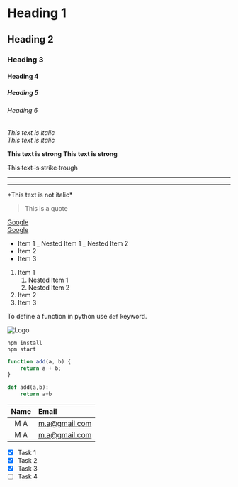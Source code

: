 <!-- Heading -->

# Heading 1

## Heading 2

### Heading 3

#### Heading 4

##### Heading 5

###### Heading 6

<!-- Italics -->

_This text is italic_  
_This text is italic_

<!-- Strong -->

**This text is strong**
**This text is strong**

<!-- StrikeThrough -->

~~This text is strike trough~~

<!-- Horizontal Line -->

---

---

<!-- Scape Sequence -->

\*This text is not italic\*

<!-- Blockquote -->

> This is a quote

<!-- Links -->

[Google](https://google.com)  
[Google](https://google.com "Google tooltip")

<!-- UL -->

-   Item 1
    _ Nested Item 1
    _ Nested Item 2
-   Item 2
-   Item 3

<!-- OL -->

1. Item 1
    1. Nested Item 1
    1. Nested Item 2
1. Item 2
1. Item 3

<!-- Inline Code Block -->

To define a function in python use `def` keyword.

<!-- Images -->

![Logo](https://markdown-here.com/img/icon256.png)

<!-- ------------------------------------------------ -->
<!-- Github Markdown -->
<!-- ------------------------------------------------ -->

<!-- Code Blocks -->

```
npm install
npm start
```

```javascript
function add(a, b) {
	return a + b;
}
```

```python
def add(a,b):
	return a+b
```

<!-- Tables -->
| Name         | Email          |
| :----------: | :------------- |
| M A | m.a@gmail.com  |
| M A | m.a@gmail.com  |

<!-- Task Lists -->
* [x] Task 1
* [x] Task 2
* [x] Task 3
* [ ] Task 4